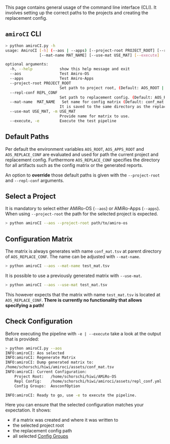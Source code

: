 This page contains general usage of the command line interface (CLI).
It involves setting up the correct paths to the projects and creating the replacement config.

## `amiroCI` CLI
```bash
> python amiroCI.py -h
usage: AmiroCI [-h] (--aos | --apps) [--project-root PROJECT_ROOT] [--repl-conf REPL_CONF]
               [--mat-name MAT_NAME] [--use-mat USE_MAT] [--execute]

optional arguments:
  -h, --help            show this help message and exit
  --aos                 Test Amiro-OS
  --apps                Test Amiro-Apps
  --project-root PROJECT_ROOT
                        Set path to project root, (Default: AOS_ROOT | AOS_APPS_ROOT)
  --repl-conf REPL_CONF
                        Set path to replacement config. (Default: AOS_REPLACE_CONF)
  --mat-name  MAT_NAME   Set name for config matrix (Default: conf_mat.tsv).
                        It is saved to the same directory as the replacement config.
  --use-mat USE_MAT, -m USE_MAT
                        Provide name for matrix to use.
  --execute, -e         Execute the test pipeline
```

## Default Paths
Per default the environment variables `AOS_ROOT`, `AOS_APPS_ROOT` and `AOS_REPLACE_CONF`
are evaluated and used for path the current project and replacement config.
Furthermore `AOS_REPLACE_CONF` specifies the directory for all artifacts such as the config matrix or
the generated reports.

An option to **override** those default paths is given with the `--project-root` and `--repl-conf` arguments.

## Select a Project
It is mandatory to select either AMiRo-OS (`--aos`) or AMiRo-Apps (`--apps`).
When using `--project-root` the path for the selected project is expected.
```bash
> python amiroCI --aos --project-root path/to/amiro-os
```

## Configuration Matrix
The matrix is always generates with name `conf_mat.tsv` at parent directory of `AOS_REPLACE_CONF`.
The name can be adjusted with `--mat-name`.
```bash
> python amiroCI --aos --mat-name test_mat.tsv
```
It is possible to use a previously generated matrix with `--use-mat`.
```bash
> python amiroCI --aos --use-mat test_mat.tsv
```
This however expects that the matrix with name `test_mat.tsv` is located at `AOS_REPLACE_CONF`.
**There is currently no functionality that allows specifying a path!**


## Check Configuration
Before executing the pipeline with `-e | --execute` take a look at the output that is
provided:
```bash
> python amiroCI.py --aos
INFO:amiroCI: Aos selected
INFO:amiroCI: Regenerate Matrix
INFO:amiroCI: Dump generated matrix to:
/home/schorschi/hiwi/amiroci/assets/conf_mat.tsv
INFO:amiroCI: Current Configuration:
    Project Root:	/home/schorschi/hiwi/AMiRo-OS
    Repl Config:	/home/schorschi/hiwi/amiroci/assets/repl_conf.yml
    Config Groups:	AosconfOption

INFO:amiroCI: Ready to go, use -e to execute the pipeline.
```
Here you can ensure that the selected configuration matches your expectation.
It shows:
* if a matrix was created and where it was written to
* the selected project root
* the replacement config path
* all selected [Config Groups]()
